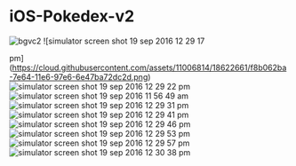 # iOS-Pokedex-v2

![bgvc2](https://cloud.githubusercontent.com/assets/11006814/18622658/f20cdca4-7e64-11e6-99c3-1511b9b76cc3.jpg)
![simulator screen shot 19 sep 2016 12 29 17


pm](https://cloud.githubusercontent.com/assets/11006814/18622661/f8b062ba-7e64-11e6-97e6-6e47ba72dc2d.png)                    ![simulator screen shot 19 sep 2016 12 29 22 pm](https://cloud.githubusercontent.com/assets/11006814/18622662/fc1f4eb6-7e64-11e6-836d-acd1cf3ed196.png)
![simulator screen shot 19 sep 2016 11 56 49 am](https://cloud.githubusercontent.com/assets/11006814/18622663/fd8d352e-7e64-11e6-9daf-16fa7a26f4ac.png)                    ![simulator screen shot 19 sep 2016 12 29 31 pm](https://cloud.githubusercontent.com/assets/11006814/18622667/0368285a-7e65-11e6-9f80-91c8ddc11404.png)
![simulator screen shot 19 sep 2016 12 29 41 pm](https://cloud.githubusercontent.com/assets/11006814/18622672/03e04a2e-7e65-11e6-83ff-3338fcf90c9b.png)                    ![simulator screen shot 19 sep 2016 12 29 46 pm](https://cloud.githubusercontent.com/assets/11006814/18622673/03e2076a-7e65-11e6-80b0-c9a50e45c5c3.png)
![simulator screen shot 19 sep 2016 12 29 53 pm](https://cloud.githubusercontent.com/assets/11006814/18622670/03d6ff1e-7e65-11e6-811f-fbff2ba1f238.png)                    ![simulator screen shot 19 sep 2016 12 29 57 pm](https://cloud.githubusercontent.com/assets/11006814/18622671/03d9bae2-7e65-11e6-85c7-3a20724eaacf.png)
![simulator screen shot 19 sep 2016 12 30 38 pm](https://cloud.githubusercontent.com/assets/11006814/18622669/03d6b87e-7e65-11e6-80c9-c64a57c92f90.png)
